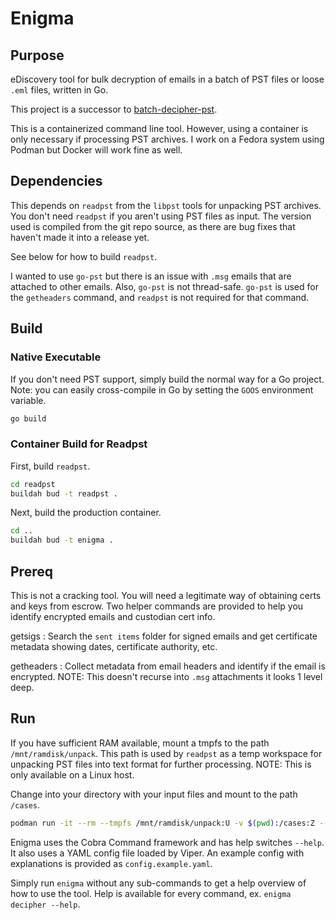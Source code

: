 # Enigma

## Purpose

eDiscovery tool for bulk decryption of emails in a batch of PST files or loose `.eml` files, written in Go.

This project is a successor to [batch-decipher-pst](https://github.com/McFlip/batch-decipher-pst).

This is a containerized command line tool. However, using a container is only necessary if processing PST archives. I work on a Fedora system using Podman but Docker will work fine as well.

## Dependencies

This depends on `readpst` from the `libpst` tools for unpacking PST archives. You don't need `readpst` if you aren't using PST files as input. The version used is compiled from the git repo source, as there are bug fixes that haven't made it into a release yet.

See below for how to build `readpst`.

I wanted to use `go-pst` but there is an issue with `.msg` emails that are attached to other emails. Also, `go-pst` is not thread-safe.
`go-pst` is used for the `getheaders` command, and `readpst` is not required for that command.

## Build

### Native Executable

If you don't need PST support, simply build the normal way for a Go project.
Note: you can easily cross-compile in Go by setting the `GOOS` environment variable.

```bash
go build
```

### Container Build for Readpst

First, build `readpst`.

```bash
cd readpst
buildah bud -t readpst .
```

Next, build the production container.

```bash
cd ..
buildah bud -t enigma .
```

## Prereq

This is not a cracking tool. You will need a legitimate way of obtaining certs and keys from escrow.
Two helper commands are provided to help you identify encrypted emails and custodian cert info.

getsigs
: Search the `sent items` folder for signed emails and get certificate metadata showing dates, certificate authority, etc.

getheaders
: Collect metadata from email headers and identify if the email is encrypted. NOTE: This doesn't recurse into `.msg` attachments it looks 1 level deep.

## Run

If you have sufficient RAM available, mount a tmpfs to the path `/mnt/ramdisk/unpack`.
This path is used by `readpst` as a temp workspace for unpacking PST files into text format for further processing.
NOTE: This is only available on a Linux host.

Change into your directory with your input files and mount to the path `/cases`.

```bash
podman run -it --rm --tmpfs /mnt/ramdisk/unpack:U -v $(pwd):/cases:Z --userns=keep-id enigma:latest /bin/bash
```

Enigma uses the Cobra Command framework and has help switches `--help`.
It also uses a YAML config file loaded by Viper. An example config with explanations is provided as `config.example.yaml`.

Simply run `enigma` without any sub-commands to get a help overview of how to use the tool.
Help is available for every command, ex. `enigma decipher --help`.

